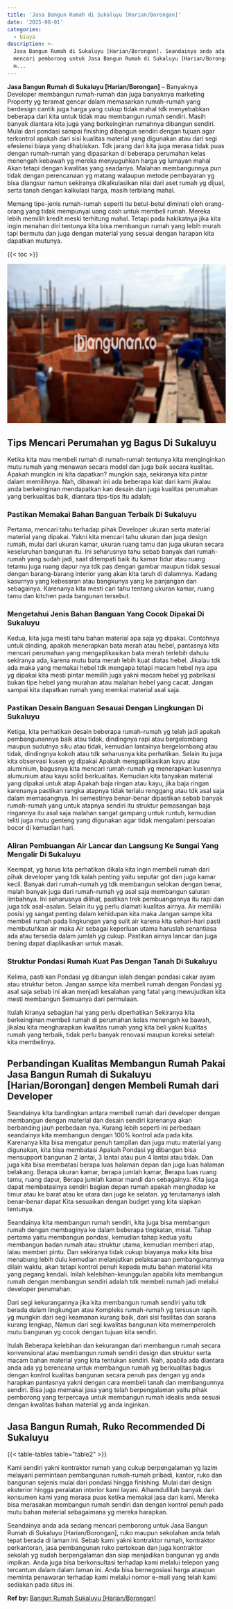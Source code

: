 ```yaml
---
title: 'Jasa Bangun Rumah di Sukaluyu [Harian/Borongan]'
date: '2025-08-01'
categories:
  - biaya
description: >-
  Jasa Bangun Rumah di Sukaluyu [Harian/Borongan]. Seandainya anda ada sedang
  mencari pemborong untuk Jasa Bangun Rumah di Sukaluyu [Harian/Borongan], ruko
  m...
---
```


**Jasa Bangun Rumah di Sukaluyu \[Harian/Borongan\]** – Banyaknya Developer membangun rumah-rumah dan juga banyaknya marketing Property yg teramat gencar dalam memasarkan rumah-rumah yang berdesign cantik juga harga yang cukup tidak mahal tdk menyebabkan beberapa dari kita untuk tidak mau membangun rumah sendiri. Masih banyak diantara kita juga yang berkeinginan rumahnya dibangun sendiri. Mulai dari pondasi sampai finishing dibangun sendiri dengan tujuan agar terkontrol apakah dari sisi kualitas material yang digunakan atau dari segi efesiensi biaya yang dihabiskan. Tdk jarang dari kita juga merasa tidak puas dengan rumah-rumah yang dipasarkan di beberapa perumahan kelas menengah kebawah yg mereka menyuguhkan harga yg lumayan mahal Akan tetapi dengan kwalitas yang seadanya. Malahan membangunnya pun tidak dengan perencanaan yg matang walaupun metode pembayaran yg bisa diangsur namun sekiranya dikalkulasikan nilai dari aset rumah yg dijual, serta tanah dengan kalkulasi harga, masih terbilang mahal.

Memang tipe-jenis rumah-rumah seperti itu betul-betul diminati oleh orang-orang yang tidak mempunyai uang cash untuk membeli rumah. Mereka lebih memilih kredit meski terhitung mahal. Tetapi pada hakikatnya jika kita ingin menahan diri tentunya kita bisa membangun rumah yang lebih murah tapi bermutu dan juga dengan material yang sesuai dengan harapan kita dapatkan mutunya.

{{< toc >}}

![Jasa Bangun Rumah di Sukaluyu [Harian/Borongan]](/images/borong-bangunan-16.png)

## Tips Mencari Perumahan yg Bagus Di Sukaluyu

Ketika kita mau membeli rumah di rumah-rumah tentunya kita menginginkan mutu rumah yang menawan secara model dan juga baik secara kualitas. Apakah mungkin ini kita dapatkan? mungkin saja, sekiranya kita pintar dalam memilihnya. Nah, dibawah ini ada beberapa kiat dari kami jikalau anda berkeinginan mendapatkan kan desain dan juga kualitas perumahan yang berkualitas baik, diantara tips-tips Itu adalah;

### Pastikan Memakai Bahan Banguan Terbaik Di Sukaluyu

Pertama, mencari tahu terhadap pihak Developer ukuran serta material material yang dipakai. Yakni kita mencari tahu ukuran dan juga design rumah, mulai dari ukuran kamar, ukuran ruang tamu dan juga ukuran secara keseluruhan bangunan itu. Ini seharusnya tahu sebab banyak dari rumah-rumah yang sudah jadi, saat ditempati baik itu kamar tidur atau ruang tetamu juga ruang dapur nya tdk pas dengan gambar maupun tidak sesuai dengan barang-barang interior yang akan kita taruh di dalamnya. Kadang kasurnya yang kebesaran atau bangkunya yang ke panjangan dan sebagainya. Karenanya kita mesti cari tahu tentang ukuran kamar, ruang tamu dan kitchen pada bangunan tersebut.

### Mengetahui Jenis Bahan Banguan Yang Cocok Dipakai Di Sukaluyu

Kedua, kita juga mesti tahu bahan material apa saja yg dipakai. Contohnya untuk dinding, apakah menerapkan bata merah atau hebel, pantasnya kita mencari perumahan yang mengaplikasikan bata merah terlebih dahulu sekiranya ada, karena mutu bata merah lebih kuat diatas hebel. Jikalau tdk ada maka yang memakai hebel tdk mengapa tetapi macam hebel nya apa yg dipakai kita mesti pintar memilih juga yakni macam hebel yg pabrikasi bukan tipe hebel yang murahan atau malahan hebel yang cacat. Jangan sampai kita dapatkan rumah yang memkai material asal saja.

### Pastikan Desain Banguan Sesauai Dengan Lingkungan Di Sukaluyu

Ketiga, kita perhatikan desain beberapa rumah-rumah yg telah jadi apakah pembangunannya baik atau tidak, dindingnya rapi atau bergelombang maupun sudutnya siku atau tidak, kemudian lantainya bergelombang atau tidak, dindingnya kokoh atau tdk seharusnya kita perhatikan. Selain itu juga kita observasi kusen yg dipakai Apakah mengaplikasikan kayu atau aluminium, bagusnya kita mencari rumah-rumah yg menerapkan kusennya alumunium atau kayu solid berkualitas. Kemudian kita tanyakan material yang dipakai untuk atap Apakah baja ringan atau kayu, jika baja ringan karenanya pastikan rangka atapnya tidak terlalu renggang atau tdk asal saja dalam memasangnya. Ini semestinya benar-benar dipastikan sebab banyak rumah-rumah yang untuk atapnya sendiri itu struktur pemasangan baja ringannya itu asal saja malahan sangat gampang untuk runtuh, kemudian teliti juga mutu genteng yang digunakan agar tidak mengalami persoalan bocor di kemudian hari.

### Aliran Pembuangan Air Lancar dan Langsung Ke Sungai Yang Mengalir Di Sukaluyu

Keempat, yg harus kita perhatikan dikala kita ingin membeli rumah dari pihak developer yang tdk kalah penting yaitu seputar got dan juga kamar kecil. Banyak dari rumah-rumah yg tdk membangun selokan dengan benar, malah banyak juga dari rumah-rumah yg asal saja membangun saluran limbahnya. Ini seharusnya dilihat, pastikan trek pembuangannya itu rapi dan juga tdk asal-asalan. Selain itu yg perlu diamati kualitas airnya. Air memiliki posisi yg sangat penting dalam kehidupan kita maka Jangan sampe kita membeli rumah pada lingkungan yang sulit air karena kita sehari-hari pasti membutuhkan air maka Air sebagai keperluan utama haruslah senantiasa ada atau tersedia dalam jumlah yg cukup. Pastikan airnya lancar dan juga bening dapat diaplikasikan untuk masak.

### Struktur Pondasi Rumah Kuat Pas Dengan Tanah Di Sukaluyu

Kelima, pasti kan Pondasi yg dibangun ialah dengan pondasi cakar ayam atau struktur beton. Jangan sampe kita membeli rumah dengan Pondasi yg asal saja sebab ini akan menjadi kesalahan yang fatal yang mewujudkan kita mesti membangun Semuanya dari permulaan.

Itulah kiranya sebagian hal yang perlu diperhatikan Sekiranya kita berkeinginan membeli rumah di perumahan kelas menengah ke bawah, jikalau kita mengharapkan kwalitas rumah yang kita beli yakni kualitas rumah yang terbaik, tidak perlu banyak renovasi maupun koreksi setelah kita membelinya.

## Perbandingan Kualitas Membangun Rumah Pakai Jasa Bangun Rumah di Sukaluyu \[Harian/Borongan\] dengen Membeli Rumah dari Developer

Seandainya kita bandingkan antara membeli rumah dari developer dengan membangun dengan material dan desain sendiri karenanya akan berbanding jauh perbedaan nya. Kurang lebih seperti ini perbedaan seandainya kita membangun dengan 100% kontrol ada pada kita. Karenanya kita bisa mengatur penuh tampilan dan juga mutu material yang digunakan, kita bisa membatasi Apakah Pondasi yg dibangun bisa mensupport bangunan 2 lantai, 3 lantai atau pun 4 lantai atau tidak. Dan juga kita bisa membatasi berapa luas halaman depan dan juga luas halaman belakang. Berapa ukuran kamar, berapa jumlah kamar, Berapa luas ruang tamu, ruang dapur, Berapa jumlah kamar mandi dan sebagainya. Kita juga dapat membatasinya sendiri bagian depan rumah apakah menghadap ke timur atau ke barat atau ke utara dan juga ke selatan. yg terutamanya ialah benar-benar dapat Kita sesuaikan dengan budget yang kita siapkan tentunya.

Seandainya kita membangun rumah sendiri, kita juga bisa membangun rumah dengan membaginya ke dalam beberapa tingkatan, misal. Tahap pertama yaitu membangun pondasi, kemudian tahap kedua yaitu membangun badan rumah atau struktur utama, kemudian memberi atap, lalau memberi pintu. Dan sekiranya tidak cukup biayanya maka kita bisa menabung lebih dulu kemudian melanjutkan pelaksanaan pembangunannya dilain waktu, akan tetapi kontrol penuh kepada mutu bahan material kita yang pegang kendali. Inilah kelebihan-keunggulan apabila kita membangun rumah dengan membangun sendiri adalah tdk membeli rumah jadi melalui developer perumahan.

Dari segi kekurangannya jika kita membangun rumah sendiri yaitu tdk berada dalam lingkungan atau Kompleks rumah-rumah yg tersusun rapih. yg mungkin dari segi keamanan kurang baik, dari sisi fasilitas dan sarana kurang lengkap, Namun dari segi kwalitas bangunan kita mememperoleh mutu bangunan yg cocok dengan tujuan kita sendiri.

Itulah Beberapa kelebihan dan kekurangan dari membangun rumah secara konvensional atau membangun rumah sendiri design dan struktur serta macam bahan material yang kita tentukan sendiri. Nah, apabila ada diantara anda ada yg berencana untuk membangun rumah yg berkualitas bagus dengan kontrol kualitas bangunan secara penuh pas dengan yg anda harapkan pantasnya yakni dengan cara membeli tanah dan membangunnya sendiri. Bisa juga memakai jasa yang telah berpengalaman yaitu pihak pemborong yang terpercaya untuk membangun rumah idealis anda sesuai dengan kwalitas bahan material yg anda inginkan.

## Jasa Bangun Rumah, Ruko Recommended Di Sukaluyu

{{< table-tables table="table2" >}}

Kami sendiri yakni kontraktor rumah yang cukup berpengalaman yg lazim melayani permintaan pembangunan rumah-rumah pribadi, kantor, ruko dan bangunan sejenis mulai dari pondasi hingga finishing. Mulai dari design eksterior hingga peralatan interior kami layani. Alhamdulillah banyak dari konsumen kami yang merasa puas ketika memakai jasa dari kami. Mereka bisa merasakan membangun rumah sendiri dan dengan kontrol penuh pada mutu bahan material sebagaimana yg mereka harapkan.

Seandainya anda ada sedang mencari pemborong untuk Jasa Bangun Rumah di Sukaluyu \[Harian/Borongan\], ruko maupun sekolahan anda telah tepat berada di laman ini. Sebab kami yakni kontraktor rumah, kontraktor perkantoran, jasa pembangunan ruko pertokoan dan juga kontraktor sekolah yg sudah berpengalaman dan siap menjadikan bangunan yg anda impikan. Anda juga bisa berkonsultasi terhadap kami melalui telepon yang tercantum dalam dalam laman ini. Anda bisa bernegosiasi harga ataupun meminta penawaran terhadap kami melalui nomor e-mail yang telah kami sediakan pada situs ini.

**Ref by:** [Bangun Rumah Sukaluyu [Harian/Borongan]](https://id.wikipedia.org/wiki/Bangun)
